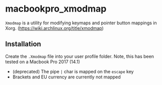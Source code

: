 # macbookpro_xmodmap
`Xmodmap` is a utility for modifying keymaps and pointer button mappings in Xorg. (https://wiki.archlinux.org/title/xmodmap)

## Installation
Create the `.Xmodmap` file into your user profile folder. Note, this has been tested on a Macbook Pro 2017 (14.1)

- (deprecated) The pipe `|` char is mapped on the `escape` key
- Brackets and EU currency are currently not mapped
